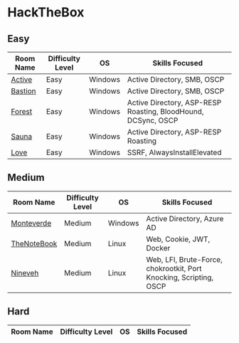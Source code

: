 # HackTheBox

## Easy

| Room Name                                                    | Difficulty Level | OS    | Skills Focused                                               |
| ------------------------------------------------------------ | ---------------- | ------- | ------------------------------------------------------------ |
| [Active](HackTheBox/Easy/Active/Active.md)     | Easy             | Windows   | Active Directory, SMB,  OSCP                                |
| [Bastion](HackTheBox/Easy/Bastion/Bastion.md)                          | Easy             | Windows   | Active Directory, SMB, OSCP                                |
| [Forest](HackTheBox/Easy/Forest/Forest.md)               | Easy             | Windows   | Active Directory, ASP-RESP Roasting, BloodHound, DCSync, OSCP         |
| [Sauna](HackTheBox/Easy/Sauna/Sauna.md)        | Easy             | Windows   | Active Directory, ASP-RESP Roasting                                              |
| [Love](HackTheBox/Easy/Love/Love.md)        | Easy             | Windows   | SSRF, AlwaysInstallElevated                                           |

## Medium

| Room Name                                                   | Difficulty Level | OS  | Skills Focused                                        |
| ----------------------------------------------------------- | ---------------- | ----- | ----------------------------------------------------- |
| [Monteverde](HackTheBox/Medium/Monteverde/Monteverde.md)                      | Medium             | Windows   | Active Directory, Azure AD                            |
| [TheNoteBook](HackTheBox/Medium/TheNoteBook/TheNoteBook.md)                      | Medium             | Linux   | Web, Cookie, JWT, Docker                   |
| [Nineveh](HackTheBox/Medium/Nineveh/Nineveh.md)                      | Medium             | Linux   | Web, LFI, Brute-Force, chokrootkit, Port Knocking, Scripting, OSCP      |

## Hard

| Room Name                                                   | Difficulty Level | OS  | Skills Focused                                        |
| ----------------------------------------------------------- | ---------------- | ----- | ----------------------------------------------------- |
